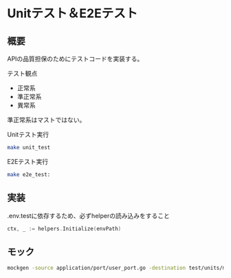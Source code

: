 # Unitテスト＆E2Eテスト

## 概要

APIの品質担保のためにテストコードを実装する。

テスト観点
- 正常系
- 準正常系
- 異常系

準正常系はマストではない。


Unitテスト実行
```sh
make unit_test
```

E2Eテスト実行
```sh
make e2e_test:
```


## 実装

.env.testに依存するため、必ずhelperの読み込みをすること

```go
ctx, _ := helpers.Initialize(envPath)
```


## モック

```sh
mockgen -source application/port/user_port.go -destination test/units/mock/application/port/mock_user_port.go
```